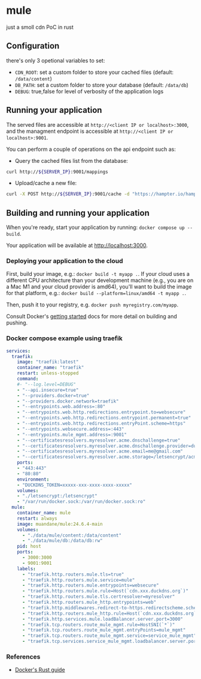 # mule

just a smoll cdn PoC in rust

## Configuration

there's only 3 opetional variables to set:

- `CDN_ROOT`: set a custom folder to store your cached files (default: `/data/content`)
- `DB_PATH`: set a custom folder to store your database (default: `/data/db`)
- `DEBUG`: true,false for level of verbosity of the application logs

## Running your application

The served files are accessible at `http://<client IP or localhost>:3000`, and the managment endpoint is accessible at `http://<client IP or localhost>:9001`.

You can perform a couple of operations on the api endpoint such as:

- Query the cached files list from the database:

```sh
curl http://${SERVER_IP}:9001/mappings
```

- Upload/cache a new file:

```sh
curl -X POST http://${SERVER_IP}:9001/cache -d "https://hampter.io/hampter.gif"
```

## Building and running your application

When you're ready, start your application by running:
`docker compose up --build`.

Your application will be available at <http://localhost:3000>.

### Deploying your application to the cloud

First, build your image, e.g.: `docker build -t myapp .`.
If your cloud uses a different CPU architecture than your development
machine (e.g., you are on a Mac M1 and your cloud provider is amd64),
you'll want to build the image for that platform, e.g.:
`docker build --platform=linux/amd64 -t myapp .`.

Then, push it to your registry, e.g. `docker push myregistry.com/myapp`.

Consult Docker's [getting started](https://docs.docker.com/go/get-started-sharing/)
docs for more detail on building and pushing.

### Docker compose example using traefik

```yaml
services:
  traefik:
    image: "traefik:latest"
    container_name: "traefik"
    restart: unless-stopped
    command:
    #- "--log.level=DEBUG"
    - "--api.insecure=true"
    - "--providers.docker=true"
    - "--providers.docker.network=traefik"
    - "--entrypoints.web.address=:80"
    - "--entrypoints.web.http.redirections.entrypoint.to=websecure"
    - "--entrypoints.web.http.redirections.entrypoint.permanent=true"
    - "--entrypoints.web.http.redirections.entryPoint.scheme=https"
    - "--entrypoints.websecure.address=:443"
    - "--entrypoints.mule_mgmt.address=:9001"
    - "--certificatesresolvers.myresolver.acme.dnschallenge=true"
    - "--certificatesresolvers.myresolver.acme.dnschallenge.provider=duckdns"
    - "--certificatesresolvers.myresolver.acme.email=me@gmail.com"
    - "--certificatesresolvers.myresolver.acme.storage=/letsencrypt/acme.json"
    ports:
    - "443:443"
    - "80:80"
    environment:
    - "DUCKDNS_TOKEN=xxxxx-xxx-xxxx-xxxx-xxxxx"
    volumes:
    - "./letsencrypt:/letsencrypt"
    - "/var/run/docker.sock:/var/run/docker.sock:ro"
  mule:
    container_name: mule
    restart: always
    image: muandane/mule:24.6.4-main
    volumes:
      - "./data/mule/content:/data/content"
      - "./data/mule/db:/data/db:rw"
    pid: host
    ports:
      - 3000:3000
      - 9001:9001
    labels:
      - "traefik.http.routers.mule.tls=true"
      - "traefik.http.routers.mule.service=mule"
      - "traefik.http.routers.mule.entrypoints=websecure"
      - "traefik.http.routers.mule.rule=Host(`cdn.xxx.duckdns.org`)"
      - "traefik.http.routers.mule.tls.certresolver=myresolver"
      - "traefik.http.routers.mule_http.entrypoints=web"
      - "traefik.http.middlewares.redirect-to-https.redirectscheme.scheme=https"
      - "traefik.http.routers.mule_http.rule=Host(`cdn.xxx.duckdns.org`)"
      - "traefik.http.services.mule.loadBalancer.server.port=3000"
      - "traefik.tcp.routers.route_mule_mgmt.rule=HostSNI(`*`)"
      - "traefik.tcp.routers.route_mule_mgmt.entryPoints=mule_mgmt"
      - "traefik.tcp.routers.route_mule_mgmt.service=service_mule_mgmt"
      - "traefik.tcp.services.service_mule_mgmt.loadbalancer.server.port=9001"
```

### References

* [Docker's Rust guide](https://docs.docker.com/language/rust/)
